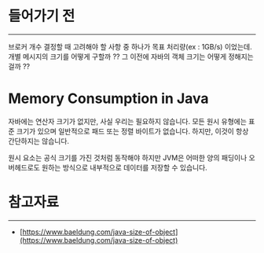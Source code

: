 
# 들어가기 전
----
브로커 개수 결정할 때 고려해야 할 사항 중 하나가 목표 처리량(ex : 1GB/s) 이었는데. 개별 메시지의 크기를 어떻게 구할까 ??
그 이전에 자바의 객체 크기는 어떻게 정해지는걸까 ??

# Memory Consumption in Java
자바에는 연산자 크기가 없지만, 사실 우리는 필요하지 않습니다. 모든 원시 유형에는 표준 크기가 있으며 일반적으로 패드 또는 정렬 바이트가 없습니다. 하지만, 이것이 항상 간단하지는 않습니다.

원시 요소는 공식 크기를 가진 것처럼 동작해야 하지만 JVM은 어떠한 양의 패딩이나 오버헤드로도 원하는 방식으로 내부적으로 데이터를 저장할 수 있습니다.


#
#
#

# 참고자료
---
- [https://www.baeldung.com/java-size-of-object](https://www.baeldung.com/java-size-of-object)


